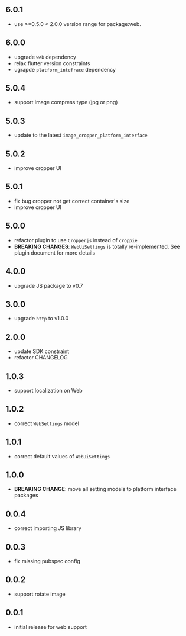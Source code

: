 ## 6.0.1

* use >=0.5.0 < 2.0.0 version range for package:web.

## 6.0.0

* upgrade `web` dependency
* relax flutter version constraints
* ugrapde `platform_intefrace` dependency

## 5.0.4

* support image compress type (jpg or png)

## 5.0.3

* update to the latest `image_cropper_platform_interface`

## 5.0.2

* improve cropper UI

## 5.0.1

* fix bug cropper not get correct container's size
* improve cropper UI

## 5.0.0

* refactor plugin to use `Cropperjs` instead of `croppie`
* **BREAKING CHANGES**: `WebUiSettings` is totally re-implemented. See plugin document for more details

## 4.0.0

* upgrade JS package to v0.7

## 3.0.0

* upgrade `http` to v1.0.0

## 2.0.0

* update SDK constraint
* refactor CHANGELOG

## 1.0.3

* support localization on Web

## 1.0.2

* correct `WebSettings` model

## 1.0.1

* correct default values of `WebUiSettings`

## 1.0.0

* **BREAKING CHANGE**: move all setting models to platform interface packages

## 0.0.4

* correct importing JS library

## 0.0.3

* fix missing pubspec config

## 0.0.2

* support rotate image

## 0.0.1

* initial release for web support